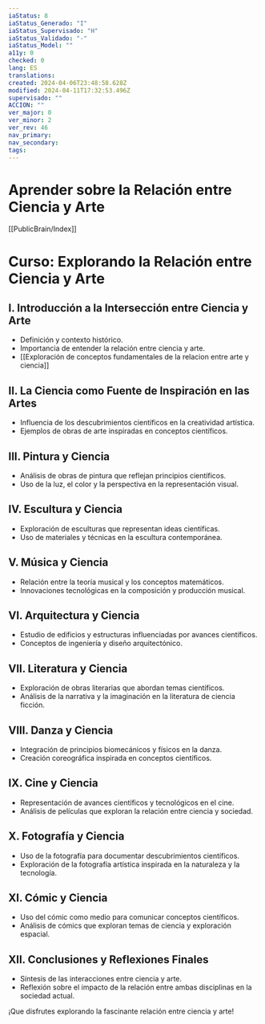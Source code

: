```yaml
---
iaStatus: 8
iaStatus_Generado: "I"
iaStatus_Supervisado: "H"
iaStatus_Validado: "-"
iaStatus_Model: ""
a11y: 0
checked: 0
lang: ES
translations: 
created: 2024-04-06T23:48:58.628Z
modified: 2024-04-11T17:32:53.496Z
supervisado: ""
ACCION: ""
ver_major: 0
ver_minor: 2
ver_rev: 46
nav_primary: 
nav_secondary: 
tags:
---
```

# Aprender sobre la Relación entre Ciencia y Arte

[[PublicBrain/Index]]

# Curso: Explorando la Relación entre Ciencia y Arte

## I. Introducción a la Intersección entre Ciencia y Arte
   - Definición y contexto histórico.
   - Importancia de entender la relación entre ciencia y arte.
   - [[Exploración de conceptos fundamentales de la relacion entre arte y ciencia]]

## II. La Ciencia como Fuente de Inspiración en las Artes
   - Influencia de los descubrimientos científicos en la creatividad artística.
   - Ejemplos de obras de arte inspiradas en conceptos científicos.

## III. Pintura y Ciencia
   - Análisis de obras de pintura que reflejan principios científicos.
   - Uso de la luz, el color y la perspectiva en la representación visual.

## IV. Escultura y Ciencia
   - Exploración de esculturas que representan ideas científicas.
   - Uso de materiales y técnicas en la escultura contemporánea.

## V. Música y Ciencia
   - Relación entre la teoría musical y los conceptos matemáticos.
   - Innovaciones tecnológicas en la composición y producción musical.

## VI. Arquitectura y Ciencia
   - Estudio de edificios y estructuras influenciadas por avances científicos.
   - Conceptos de ingeniería y diseño arquitectónico.

## VII. Literatura y Ciencia
   - Exploración de obras literarias que abordan temas científicos.
   - Análisis de la narrativa y la imaginación en la literatura de ciencia ficción.

## VIII. Danza y Ciencia
   - Integración de principios biomecánicos y físicos en la danza.
   - Creación coreográfica inspirada en conceptos científicos.

## IX. Cine y Ciencia
   - Representación de avances científicos y tecnológicos en el cine.
   - Análisis de películas que exploran la relación entre ciencia y sociedad.

## X. Fotografía y Ciencia
   - Uso de la fotografía para documentar descubrimientos científicos.
   - Exploración de la fotografía artística inspirada en la naturaleza y la tecnología.

## XI. Cómic y Ciencia
   - Uso del cómic como medio para comunicar conceptos científicos.
   - Análisis de cómics que exploran temas de ciencia y exploración espacial.

## XII. Conclusiones y Reflexiones Finales
   - Síntesis de las interacciones entre ciencia y arte.
   - Reflexión sobre el impacto de la relación entre ambas disciplinas en la sociedad actual.

¡Que disfrutes explorando la fascinante relación entre ciencia y arte!
